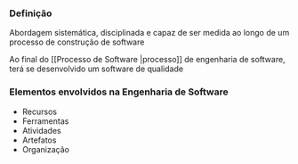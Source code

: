 ### Definição
Abordagem sistemática, disciplinada e capaz de ser medida ao longo de um processo de construção de software

Ao final do [[Processo de Software |processo]] de engenharia de software, terá se desenvolvido um software de qualidade

### Elementos envolvidos na Engenharia de Software
- Recursos
- Ferramentas
- Atividades
- Artefatos
- Organização

